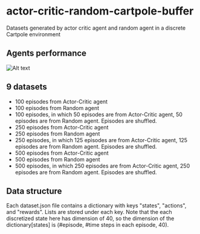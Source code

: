 # actor-critic-random-cartpole-buffer
Datasets generated by actor critic agent and random agent in a discrete Cartpole environment

## Agents performance
![Alt text](/path/to/returns.png)

## 9 datasets
- 100 episodes from Actor-Critic agent
- 100 episodes from Random agent
- 100 episodes, in which 50 episodes are from Actor-Critic agent, 50 episodes are from Random agent. Episodes are shuffled.
- 250 episodes from Actor-Critic agent
- 250 episodes from Random agent
- 250 episodes, in which 125 episodes are from Actor-Critic agent, 125 episodes are from Random agent. Episodes are shuffled.
- 500 episodes from Actor-Critic agent
- 500 episodes from Random agent
- 500 episodes, in which 250 episodes are from Actor-Critic agent, 250 episodes are from Random agent. Episodes are shuffled.

## Data structure
Each dataset.json file contains a dictionary with keys "states", "actions", and "rewards". Lists are stored under each key. Note that the each discretized state here has dimension of 40, so the dimension of the dictionary[states] is (#episode, #time steps in each episode, 40).
